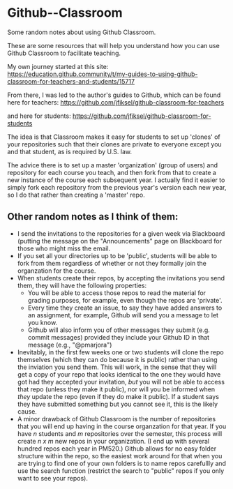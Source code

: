 # Github--Classroom

Some random notes about using Github Classroom.

These are some resources that will help you understand how you can use Github Classroom to facilitate teaching.

My own journey started at this site:
https://education.github.community/t/my-guides-to-using-github-classroom-for-teachers-and-students/15717

From there, I was led to the author's guides to Github, which can be found here for teachers:
https://github.com/jfiksel/github-classroom-for-teachers

and here for students:
https://github.com/jfiksel/github-classroom-for-students

The idea is that Classroom makes it easy for students to set up 'clones' of your repositories such that their clones are private to everyone except you and that student, as is required by U.S. law.

The advice there is to set up a master 'organization' (group of users) and repository for each course you teach, and then fork from that 
to create a new instance of the course each subsequent year. I actually find it easier to simply fork each repository from the previous year's
version each new year, so I do that rather than creating a 'master' repo.

## Other random notes as I think of them:

* I send the invitations to the repositories for a given week via Blackboard (putting the message on the "Announcements" page on Blackboard for those who might miss the email.
* If you set all your directories up to be 'public', students will be able to fork from them regardless of whether or not they formally join the organzation for the course.
* When students create their repos, by accepting the invitations you send them, they will have the following properties:
  + You will be able to access those repos to read the material for grading purposes, for example, even though the repos are 'private'.
  + Every time they create an issue, to say they have added answers to an assignment, for example, Github will send you a message to let you know.
  + Github will also inform you of other messages they submit (e.g. commit messages) provided they include your Github ID in that message (e.g., "@pmarjora")
* Inevitably, in the first few weeks one or two students will clone the repo themselves (which they can do because it is public) rather than using the inviation you send them. This will work, in the sense that they will get a copy of your repo that looks identical to the one they would have got had they accepted your invitation, _but_ you will not be able to access that repo (unless they make it public), nor will you be informed when _they_ update the repo (even if they do make it public). If a student says they have submitted something but you cannot see it, this is the likely cause.
* A minor drawback of Github Classroom is the number of repositories that you will end up having in the course organzation for that year. If you have _n_ students and _m_ repositories over the semester, this process will create _n x m_ new repos in your organization. (I end up with several hundred repos each year in PM520.) Github allows for no easy folder structure within the repo, so the easiest work around for that when you are trying to find one of your own folders is to name repos carefullly and use the search function (restrict the search to "public" repos if you only want to see your repos). 

